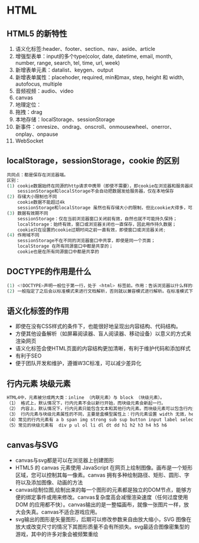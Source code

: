 # HTML

## HTML5 的新特性

1. 语义化标签:header、footer、section、nav、aside、article
2. 增强型表单：input的多个type(color, date, datetime, email, month, number, range, search, tel, time, url, week)
3. 新增表单元素：datalist、keygen、output
4. 新增表单属性：placehoder, required, min和max, step, height 和 width, autofocus, multiple
5. 音频视频：audio、video
6. canvas
7. 地理定位：
8. 拖拽：drag
9. 本地存储：localStorage、sessionStorage
10. 新事件：onresize、ondrag、onscroll、onmousewheel、onerror、onplay、onpause
11. WebSocket

## localStorage，sessionStorage，cookie 的区别

```js
共同点：都是保存在浏览器端。
区别：
(1) cookie数据始终在同源的http请求中携带（即使不需要），即cookie在浏览器和服务器间来回传递
    sessionStorage和localStorage不会自动把数据发给服务器，仅在本地保存
(2) 存储大小限制也不同
    cookie数据不能超过4k
    sessionStorage和localStorage 虽然也有存储大小的限制，但比cookie大得多，可以达到5M或更大
(3) 数据有效期不同
    sessionStorage：仅在当前浏览器窗口关闭前有效，自然也就不可能持久保持；
    localStorage：始终有效，窗口或浏览器关闭也一直保存，因此用作持久数据；
    cookie只在设置的cookie过期时间之前一直有效，即使窗口或浏览器关闭;
(4) 作用域不同
    sessionStorage不在不同的浏览器窗口中共享，即使是同一个页面；
    localStorage 在所有同源窗口中都是共享的；
    cookie也是在所有同源窗口中都是共享的
```

## DOCTYPE的作用是什么

```js
(1) <!DOCTYPE>声明一般位于第一行，处于 <html> 标签前。作用：告诉浏览器以什么样的模式来解析文档。DOCTYPE 不存在或格式不正确会导致文档以兼容模式呈现。
(2) 一般指定了之后会以标准模式来进行文档解析，否则就以兼容模式进行解析。在标准模式下，浏览器的解析规则都是按照最新的标准进行解析的;在兼容模式下，浏览器会以向后兼容的方式来模拟老式浏览器的行为，以保证一些老的网站的正确访问。
```

## 语义化标签的作用

- 即使在没有CSS样式的条件下，也能很好地呈现出内容结构、代码结构。
- 方便其他设备解析（如屏幕阅读器、盲人阅读器、移动设备）以意义的方式来渲染网页
- 语义化标签会使HTML页面的内容结构更加清晰，有利于维护代码和添加样式
- 有利于SEO
- 便于团队开发和维护，遵循W3C标准，可以减少差异化

## 行内元素 块级元素

```js
HTML4中，元素被分成两大类：inline （内联元素）与 block （块级元素）。
（1） 格式上，默认情况下，行内元素不会以新行开始，而块级元素会新起一行。
（2） 内容上，默认情况下，行内元素只能包含文本和其他行内元素。而块级元素可以包含行内元素和其他块级元素。
（3） 行内元素与块级元素属性的不同，主要是盒模型属性上：行内元素设置 width 无效，height 无效（可以设置 line-height），设置 margin 和 padding 的上下不会对其他元素产生影响。
（4）常见的行内元素有 a b span img strong sub sup button input label select textarea
（5）常见的块级元素有  div p ul ol li dl dt dd h1 h2 h3 h4 h5 h6
```

## canvas与SVG

- canvas与svg都是可以在浏览器上创建图形
- HTML5 的 canvas 元素使用 JavaScript 在网页上绘制图像。画布是一个矩形区域，您可以控制其每一像素。canvas 拥有多种绘制路径、矩形、圆形、字符以及添加图像、动画的方法
- canvas绘制位图,绘制出来的每一个图形的元素都是独立的DOM节点，能够方便的绑定事件或用来修改。canvas复杂度高会减慢渲染速度（任何过度使用 DOM 的应用都不快）。canvas输出的是一整幅画布，就像一张图片一样，放大会失真。canvas不适合游戏应用。
- svg输出的图形是矢量图形，后期可以修改参数来自由放大缩小，SVG 图像在放大或改变尺寸的情况下其图形质量不会有所损失。svg最适合图像密集型的游戏，其中的许多对象会被频繁重绘
